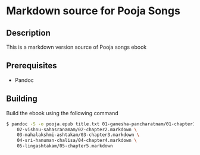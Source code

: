 # Markdown source for Pooja Songs #

## Description ##

This is a markdown version source of Pooja songs ebook

## Prerequisites

- Pandoc

## Building ##

Build the ebook using the following command

``` sh
$ pandoc -S -o pooja.epub title.txt 01-ganesha-pancharatnam/01-chapter1.markdown \
	02-vishnu-sahasranamam/02-chapter2.markdown \
	03-mahalakshmi-ashtakam/03-chapter3.markdown \
	04-sri-hanuman-chalisa/04-chapter4.markdown \
	05-lingashtakam/05-chapter5.markdown
```


